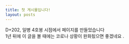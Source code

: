 ```yaml
---
title: 첫 게시물입니다!
layout: posts
---
```


D+202, 일병 4호봉 시점에서 페이지를 만들었습니다   
1년 뒤에 이 글을 볼 때에는 코로나 상황이 완화됬으면 좋겠네요 .
